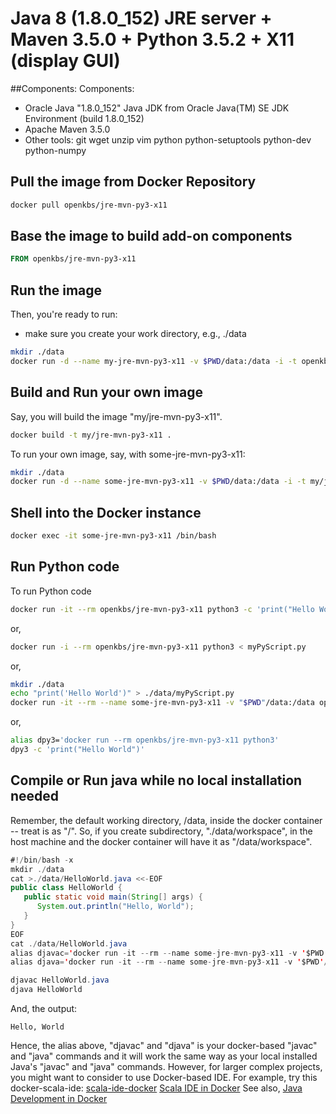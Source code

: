 # Java 8 (1.8.0_152) JRE server + Maven 3.5.0 + Python 3.5.2 + X11 (display GUI)

##Components:
Components:
* Oracle Java "1.8.0_152" Java JDK from Oracle
  Java(TM) SE JDK Environment (build 1.8.0_152)
* Apache Maven 3.5.0
* Other tools: git wget unzip vim python python-setuptools python-dev python-numpy


## Pull the image from Docker Repository

```bash
docker pull openkbs/jre-mvn-py3-x11
```

## Base the image to build add-on components

```Dockerfile
FROM openkbs/jre-mvn-py3-x11
```

## Run the image

Then, you're ready to run:
- make sure you create your work directory, e.g., ./data

```bash
mkdir ./data
docker run -d --name my-jre-mvn-py3-x11 -v $PWD/data:/data -i -t openkbs/jre-mvn-py3-x11
```

## Build and Run your own image
Say, you will build the image "my/jre-mvn-py3-x11".

```bash
docker build -t my/jre-mvn-py3-x11 .
```

To run your own image, say, with some-jre-mvn-py3-x11:

```bash
mkdir ./data
docker run -d --name some-jre-mvn-py3-x11 -v $PWD/data:/data -i -t my/jre-mvn-py3
```

## Shell into the Docker instance

```bash
docker exec -it some-jre-mvn-py3-x11 /bin/bash
```

## Run Python code

To run Python code

```bash
docker run -it --rm openkbs/jre-mvn-py3-x11 python3 -c 'print("Hello World")'
```

or,

```bash
docker run -i --rm openkbs/jre-mvn-py3-x11 python3 < myPyScript.py
```

or,

```bash
mkdir ./data
echo "print('Hello World')" > ./data/myPyScript.py
docker run -it --rm --name some-jre-mvn-py3-x11 -v "$PWD"/data:/data openkbs/jre-mvn-py3-x11 python3 myPyScript.py
```

or,

```bash
alias dpy3='docker run --rm openkbs/jre-mvn-py3-x11 python3'
dpy3 -c 'print("Hello World")'
```

## Compile or Run java while no local installation needed
Remember, the default working directory, /data, inside the docker container -- treat is as "/".
So, if you create subdirectory, "./data/workspace", in the host machine and
the docker container will have it as "/data/workspace".

```java
#!/bin/bash -x
mkdir ./data
cat >./data/HelloWorld.java <<-EOF
public class HelloWorld {
   public static void main(String[] args) {
      System.out.println("Hello, World");
   }
}
EOF
cat ./data/HelloWorld.java
alias djavac='docker run -it --rm --name some-jre-mvn-py3-x11 -v '$PWD'/data:/data openkbs/jre-mvn-py3-x11 javac'
alias djava='docker run -it --rm --name some-jre-mvn-py3-x11 -v '$PWD'/data:/data openkbs/jre-mvn-py3-x11 java'

djavac HelloWorld.java
djava HelloWorld
```
And, the output:
```
Hello, World
```
Hence, the alias above, "djavac" and "djava" is your docker-based "javac" and "java" commands and
it will work the same way as your local installed Java's "javac" and "java" commands.
However, for larger complex projects, you might want to consider to use Docker-based IDE.
For example, try this docker-scala-ide:
[scala-ide-docker](https://github.com/DrSnowbird/scala-ide-docker)
[Scala IDE in Docker](https://github.com/stevenalexander/docker-scala-ide)
See also,
[Java Development in Docker](https://blog.giantswarm.io/getting-started-with-java-development-on-docker/)
